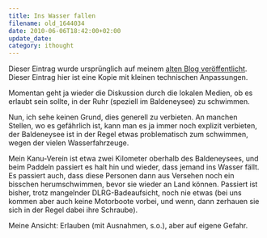 ```yaml
---
title: Ins Wasser fallen
filename: old_1644034
date: 2010-06-06T18:42:00+02:00
update_date:
category: ithought
---
```

Dieser Eintrag wurde ursprünglich auf meinem [alten Blog veröffentlicht](https://stu.blogger.de/stories/1644034/). Dieser Eintrag hier ist eine Kopie mit kleinen technischen Anpassungen.

Momentan geht ja wieder die Diskussion durch die lokalen Medien, ob es erlaubt sein sollte, in der Ruhr (speziell im Baldeneysee) zu schwimmen.

Nun, ich sehe keinen Grund, dies generell zu verbieten. An manchen Stellen, wo es gefährlich ist, kann man es ja immer noch explizit verbieten, der Baldeneysee ist in der Regel etwas problematisch zum schwimmen, wegen der vielen Wasserfahrzeuge.

Mein Kanu-Verein ist etwa zwei Kilometer oberhalb des Baldeneysees, und beim Paddeln passiert es halt hin und wieder, dass jemand ins Wasser fällt. Es passiert auch, dass diese Personen dann aus Versehen noch ein bisschen herumschwimmen, bevor sie wieder an Land können. Passiert ist bisher, trotz mangelnder DLRG-Badeaufsicht, noch nie etwas (bei uns kommen aber auch keine Motorboote vorbei, und wenn, dann zerhauen sie sich in der Regel dabei ihre Schraube).

Meine Ansicht: Erlauben (mit Ausnahmen, s.o.), aber auf eigene Gefahr.
